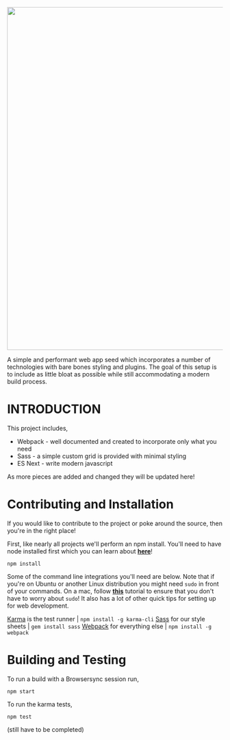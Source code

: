 <img src="http://i.imgur.com/XGVvZxZ.png" width="800px">

A simple and performant web app seed which incorporates a number of technologies with bare bones styling and plugins. The goal of this setup is to include as little bloat as possible while still accommodating a modern build process.

# INTRODUCTION
This project includes,
* Webpack - well documented and created to incorporate only what you need
* Sass - a simple custom grid is provided with minimal styling
* ES Next - write modern javascript

As more pieces are added and changed they will be updated here!

# Contributing and Installation
If you would like to contribute to the project or poke around the source, then you're
in the right place!

First, like nearly all projects we'll perform an npm install. You'll need to have node
installed first which you can learn about **[here](https://nodejs.org/en/download/package-manager/)**!

`npm install`

Some of the command line integrations you'll need are below. Note that if you're on Ubuntu or another Linux
distribution you might need `sudo` in front of your commands. On a mac, follow **[this](https://github.com/jonathanong/osx-webdev-setup)** tutorial to ensure
that you don't have to worry about `sudo`! It also has a lot of other quick tips for setting up for web development.

[Karma](https://karma-runner.github.io/1.0/index.html) is the test runner  | `npm install -g karma-cli`
[Sass](http://sass-lang.com/install) for our style sheets | `gem install sass`
[Webpack](https://webpack.js.org/) for everything else | `npm install -g webpack`

# Building and Testing
To run a build with a Browsersync session run,

`npm start`

To run the karma tests,

`npm test`

(still have to be completed)